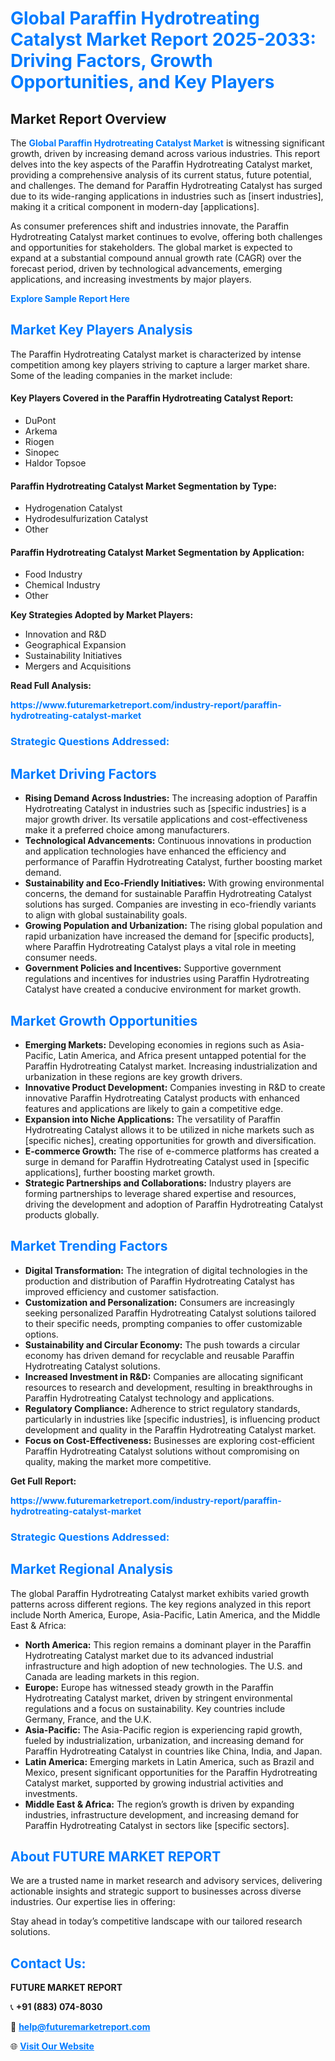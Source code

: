 <h1 style="color: #007BFF;">Global Paraffin Hydrotreating Catalyst Market Report 2025-2033: Driving Factors, Growth Opportunities, and Key Players</h1>

<section id="overview">
<h2>Market Report Overview</h2>
<p>The <a href="https://www.futuremarketreport.com/industry-report/paraffin-hydrotreating-catalyst-market" style="color: #007BFF; text-decoration: none;"><strong>Global Paraffin Hydrotreating Catalyst Market</strong></a> is witnessing significant growth, driven by increasing demand across various industries. This report delves into the key aspects of the Paraffin Hydrotreating Catalyst market, providing a comprehensive analysis of its current status, future potential, and challenges. The demand for Paraffin Hydrotreating Catalyst has surged due to its wide-ranging applications in industries such as [insert industries], making it a critical component in modern-day [applications].</p>
<p>As consumer preferences shift and industries innovate, the Paraffin Hydrotreating Catalyst market continues to evolve, offering both challenges and opportunities for stakeholders. The global market is expected to expand at a substantial compound annual growth rate (CAGR) over the forecast period, driven by technological advancements, emerging applications, and increasing investments by major players.</p>
</section>

<section id="overview">
<p><a href="https://www.futuremarketreport.com/request-sample/reportId=90486" style="color: #007BFF; text-decoration: none;"><strong>Explore Sample Report Here</strong></a></p>
</section>

<section id="key-players">
<h2 style="color: #007BFF;">Market Key Players Analysis</h2>
<p>The Paraffin Hydrotreating Catalyst market is characterized by intense competition among key players striving to capture a larger market share. Some of the leading companies in the market include:</p>
<h4>Key Players Covered in the Paraffin Hydrotreating Catalyst Report:</h4>
<ul><li>DuPont</li><li>Arkema</li><li>Riogen</li><li>Sinopec</li><li>Haldor Topsoe</li></ul>
<h4>Paraffin Hydrotreating Catalyst Market Segmentation by Type:</h4>
<ul><li>Hydrogenation Catalyst</li><li>Hydrodesulfurization Catalyst</li><li>Other</li></ul>

<h4>Paraffin Hydrotreating Catalyst Market Segmentation by Application:</h4>
<ul><li>Food Industry</li><li>Chemical Industry</li><li>Other</li></ul>
<p><strong>Key Strategies Adopted by Market Players:</strong></p>
<ul>
<li>Innovation and R&D</li>
<li>Geographical Expansion</li>
<li>Sustainability Initiatives</li>
<li>Mergers and Acquisitions</li>
</ul>
</section>

<section>
<p><strong>Read Full Analysis: </strong></p><a href="https://www.futuremarketreport.com/industry-report/paraffin-hydrotreating-catalyst-market" style="color: #007BFF; text-decoration: none;"><strong>https://www.futuremarketreport.com/industry-report/paraffin-hydrotreating-catalyst-market</strong></a>
<h3 style="color: #007BFF;">Strategic Questions Addressed:</h3>
</section>

<section id="driving-factors">
<h2 style="color: #007BFF;">Market Driving Factors</h2>
<ul>
<li><strong>Rising Demand Across Industries:</strong> The increasing adoption of Paraffin Hydrotreating Catalyst in industries such as [specific industries] is a major growth driver. Its versatile applications and cost-effectiveness make it a preferred choice among manufacturers.</li>
<li><strong>Technological Advancements:</strong> Continuous innovations in production and application technologies have enhanced the efficiency and performance of Paraffin Hydrotreating Catalyst, further boosting market demand.</li>
<li><strong>Sustainability and Eco-Friendly Initiatives:</strong> With growing environmental concerns, the demand for sustainable Paraffin Hydrotreating Catalyst solutions has surged. Companies are investing in eco-friendly variants to align with global sustainability goals.</li>
<li><strong>Growing Population and Urbanization:</strong> The rising global population and rapid urbanization have increased the demand for [specific products], where Paraffin Hydrotreating Catalyst plays a vital role in meeting consumer needs.</li>
<li><strong>Government Policies and Incentives:</strong> Supportive government regulations and incentives for industries using Paraffin Hydrotreating Catalyst have created a conducive environment for market growth.</li>
</ul>
</section>

<section id="growth-opportunities">
<h2 style="color: #007BFF;">Market Growth Opportunities</h2>
<ul>
<li><strong>Emerging Markets:</strong> Developing economies in regions such as Asia-Pacific, Latin America, and Africa present untapped potential for the Paraffin Hydrotreating Catalyst market. Increasing industrialization and urbanization in these regions are key growth drivers.</li>
<li><strong>Innovative Product Development:</strong> Companies investing in R&D to create innovative Paraffin Hydrotreating Catalyst products with enhanced features and applications are likely to gain a competitive edge.</li>
<li><strong>Expansion into Niche Applications:</strong> The versatility of Paraffin Hydrotreating Catalyst allows it to be utilized in niche markets such as [specific niches], creating opportunities for growth and diversification.</li>
<li><strong>E-commerce Growth:</strong> The rise of e-commerce platforms has created a surge in demand for Paraffin Hydrotreating Catalyst used in [specific applications], further boosting market growth.</li>
<li><strong>Strategic Partnerships and Collaborations:</strong> Industry players are forming partnerships to leverage shared expertise and resources, driving the development and adoption of Paraffin Hydrotreating Catalyst products globally.</li>
</ul>
</section>

<section id="trending-factors">
<h2 style="color: #007BFF;">Market Trending Factors</h2>
<ul>
<li><strong>Digital Transformation:</strong> The integration of digital technologies in the production and distribution of Paraffin Hydrotreating Catalyst has improved efficiency and customer satisfaction.</li>
<li><strong>Customization and Personalization:</strong> Consumers are increasingly seeking personalized Paraffin Hydrotreating Catalyst solutions tailored to their specific needs, prompting companies to offer customizable options.</li>
<li><strong>Sustainability and Circular Economy:</strong> The push towards a circular economy has driven demand for recyclable and reusable Paraffin Hydrotreating Catalyst solutions.</li>
<li><strong>Increased Investment in R&D:</strong> Companies are allocating significant resources to research and development, resulting in breakthroughs in Paraffin Hydrotreating Catalyst technology and applications.</li>
<li><strong>Regulatory Compliance:</strong> Adherence to strict regulatory standards, particularly in industries like [specific industries], is influencing product development and quality in the Paraffin Hydrotreating Catalyst market.</li>
<li><strong>Focus on Cost-Effectiveness:</strong> Businesses are exploring cost-efficient Paraffin Hydrotreating Catalyst solutions without compromising on quality, making the market more competitive.</li>
</ul>
</section>

<section>
<p><strong>Get Full Report: </strong></p><a href="https://www.futuremarketreport.com/industry-report/paraffin-hydrotreating-catalyst-market" style="color: #007BFF; text-decoration: none;"><strong>https://www.futuremarketreport.com/industry-report/paraffin-hydrotreating-catalyst-market</strong></a>
<h3 style="color: #007BFF;">Strategic Questions Addressed:</h3>
</section>


<section id="regional-analysis">
<h2 style="color: #007BFF;">Market Regional Analysis</h2>
<p>The global Paraffin Hydrotreating Catalyst market exhibits varied growth patterns across different regions. The key regions analyzed in this report include North America, Europe, Asia-Pacific, Latin America, and the Middle East & Africa:</p>
<ul>
<li><strong>North America:</strong> This region remains a dominant player in the Paraffin Hydrotreating Catalyst market due to its advanced industrial infrastructure and high adoption of new technologies. The U.S. and Canada are leading markets in this region.</li>
<li><strong>Europe:</strong> Europe has witnessed steady growth in the Paraffin Hydrotreating Catalyst market, driven by stringent environmental regulations and a focus on sustainability. Key countries include Germany, France, and the U.K.</li>
<li><strong>Asia-Pacific:</strong> The Asia-Pacific region is experiencing rapid growth, fueled by industrialization, urbanization, and increasing demand for Paraffin Hydrotreating Catalyst in countries like China, India, and Japan.</li>
<li><strong>Latin America:</strong> Emerging markets in Latin America, such as Brazil and Mexico, present significant opportunities for the Paraffin Hydrotreating Catalyst market, supported by growing industrial activities and investments.</li>
<li><strong>Middle East & Africa:</strong> The region’s growth is driven by expanding industries, infrastructure development, and increasing demand for Paraffin Hydrotreating Catalyst in sectors like [specific sectors].</li>
</ul>
</section>

<footer>
<h2 style="color: #007BFF;">About FUTURE MARKET REPORT</h2>
<p>We are a trusted name in market research and advisory services, delivering actionable insights and strategic support to businesses across diverse industries. Our expertise lies in offering:</p>

<p>Stay ahead in today’s competitive landscape with our tailored research solutions.</p>

<h2 style="color: #007BFF;">Contact Us:</h2>
<p><strong>FUTURE MARKET REPORT</strong></p>
<p>📞 <strong>+91 (883) 074-8030</strong></p>
<p>📧 <strong><a href="mailto:help@futuremarketreport.com" style="color: #007BFF;">help@futuremarketreport.com</a></strong></p>
<p>🌐 <strong><a href="https://www.futuremarketreport.com/" style="color: #007BFF;">Visit Our Website</a></strong></p>
</footer>